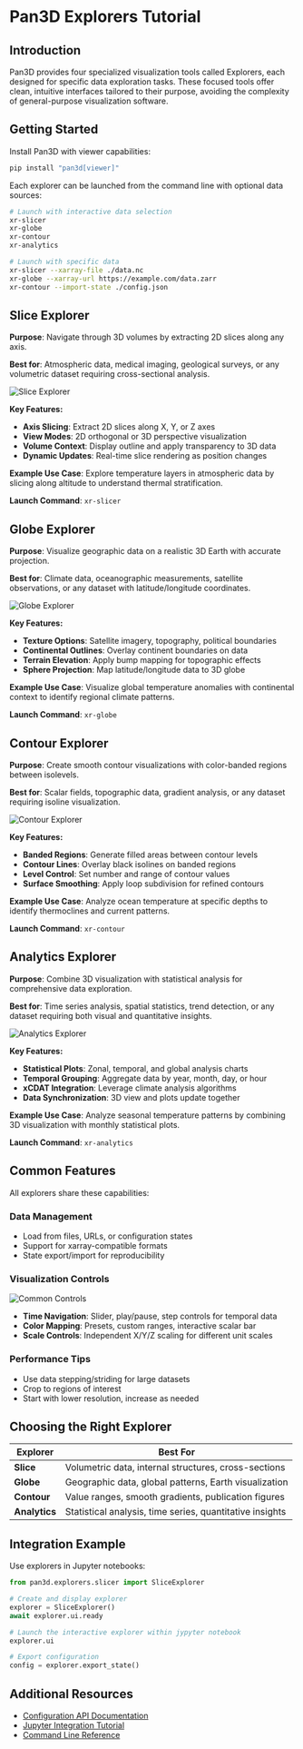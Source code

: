 # Pan3D Explorers Tutorial

## Introduction

Pan3D provides four specialized visualization tools called Explorers, each
designed for specific data exploration tasks. These focused tools offer clean,
intuitive interfaces tailored to their purpose, avoiding the complexity of
general-purpose visualization software.

## Getting Started

Install Pan3D with viewer capabilities:

```bash
pip install "pan3d[viewer]"
```

Each explorer can be launched from the command line with optional data sources:

```bash
# Launch with interactive data selection
xr-slicer
xr-globe
xr-contour
xr-analytics

# Launch with specific data
xr-slicer --xarray-file ./data.nc
xr-globe --xarray-url https://example.com/data.zarr
xr-contour --import-state ./config.json
```

## Slice Explorer

**Purpose**: Navigate through 3D volumes by extracting 2D slices along any axis.

**Best for**: Atmospheric data, medical imaging, geological surveys, or any
volumetric dataset requiring cross-sectional analysis.

![Slice Explorer](../images/SliceExplorer.png)

**Key Features:**

- **Axis Slicing**: Extract 2D slices along X, Y, or Z axes
- **View Modes**: 2D orthogonal or 3D perspective visualization
- **Volume Context**: Display outline and apply transparency to 3D data
- **Dynamic Updates**: Real-time slice rendering as position changes

**Example Use Case**: Explore temperature layers in atmospheric data by slicing
along altitude to understand thermal stratification.

**Launch Command**: `xr-slicer`

## Globe Explorer

**Purpose**: Visualize geographic data on a realistic 3D Earth with accurate
projection.

**Best for**: Climate data, oceanographic measurements, satellite observations,
or any dataset with latitude/longitude coordinates.

![Globe Explorer](../images/GlobeExplorer.png)

**Key Features:**

- **Texture Options**: Satellite imagery, topography, political boundaries
- **Continental Outlines**: Overlay continent boundaries on data
- **Terrain Elevation**: Apply bump mapping for topographic effects
- **Sphere Projection**: Map latitude/longitude data to 3D globe

**Example Use Case**: Visualize global temperature anomalies with continental
context to identify regional climate patterns.

**Launch Command**: `xr-globe`

## Contour Explorer

**Purpose**: Create smooth contour visualizations with color-banded regions
between isolevels.

**Best for**: Scalar fields, topographic data, gradient analysis, or any dataset
requiring isoline visualization.

![Contour Explorer](../images/ContourExplorer.png)

**Key Features:**

- **Banded Regions**: Generate filled areas between contour levels
- **Contour Lines**: Overlay black isolines on banded regions
- **Level Control**: Set number and range of contour values
- **Surface Smoothing**: Apply loop subdivision for refined contours

**Example Use Case**: Analyze ocean temperature at specific depths to identify
thermoclines and current patterns.

**Launch Command**: `xr-contour`

## Analytics Explorer

**Purpose**: Combine 3D visualization with statistical analysis for
comprehensive data exploration.

**Best for**: Time series analysis, spatial statistics, trend detection, or any
dataset requiring both visual and quantitative insights.

![Analytics Explorer](../images/AnalyticsExplorer.png)

**Key Features:**

- **Statistical Plots**: Zonal, temporal, and global analysis charts
- **Temporal Grouping**: Aggregate data by year, month, day, or hour
- **xCDAT Integration**: Leverage climate analysis algorithms
- **Data Synchronization**: 3D view and plots update together

**Example Use Case**: Analyze seasonal temperature patterns by combining 3D
visualization with monthly statistical plots.

**Launch Command**: `xr-analytics`

## Common Features

All explorers share these capabilities:

### Data Management

- Load from files, URLs, or configuration states
- Support for xarray-compatible formats
- State export/import for reproducibility

### Visualization Controls

![Common Controls](../images/common.png)

- **Time Navigation**: Slider, play/pause, step controls for temporal data
- **Color Mapping**: Presets, custom ranges, interactive scalar bar
- **Scale Controls**: Independent X/Y/Z scaling for different unit scales

### Performance Tips

- Use data stepping/striding for large datasets
- Crop to regions of interest
- Start with lower resolution, increase as needed

## Choosing the Right Explorer

| Explorer      | Best For                                                 |
| ------------- | -------------------------------------------------------- |
| **Slice**     | Volumetric data, internal structures, cross-sections     |
| **Globe**     | Geographic data, global patterns, Earth visualization    |
| **Contour**   | Value ranges, smooth gradients, publication figures      |
| **Analytics** | Statistical analysis, time series, quantitative insights |

## Integration Example

Use explorers in Jupyter notebooks:

```python
from pan3d.explorers.slicer import SliceExplorer

# Create and display explorer
explorer = SliceExplorer()
await explorer.ui.ready

# Launch the interactive explorer within jypyter notebook
explorer.ui

# Export configuration
config = explorer.export_state()
```

## Additional Resources

- [Configuration API Documentation](../api/configuration.md)
- [Jupyter Integration Tutorial](jupyter_notebook.md)
- [Command Line Reference](command_line.md)
